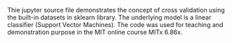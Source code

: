 Thie jupyter source file demonstrates the concept of cross validation using the built-in datasets in sklearn library. 
The underlying model is a linear classifier (Support Vector Machines).
The code was used for teaching and demonstration purpose in the MIT online course MITx 6.86x.
